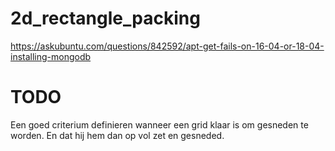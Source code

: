 # 2d_rectangle_packing

https://askubuntu.com/questions/842592/apt-get-fails-on-16-04-or-18-04-installing-mongodb

# TODO
Een goed criterium definieren wanneer een grid klaar is om gesneden te worden. En dat hij hem dan op vol zet en gesneded. 
